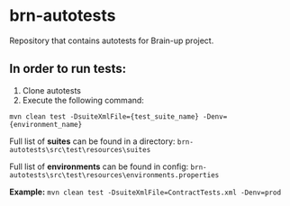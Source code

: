 # brn-autotests

Repository that contains autotests for Brain-up project.

## In order to run tests:
1. Clone autotests
2. Execute the following command:

`mvn clean test -DsuiteXmlFile={test_suite_name} -Denv={environment_name}`


Full list of **suites** can be found in a directory: `brn-autotests\src\test\resources\suites`

Full list of **environments** can be found in config: `brn-autotests\src\test\resources\environments.properties`

**Example:** `mvn clean test -DsuiteXmlFile=ContractTests.xml -Denv=prod`
